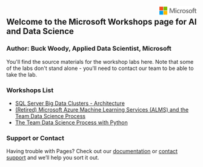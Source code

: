 <img style="float: right;" src="./TDSPPython/assets/solutions-microsoft-logo-small.png">

## Welcome to the Microsoft Workshops page for AI and Data Science

### Author: Buck Woody, Applied Data Scientist, Microsoft

You'll find the source materials for the workshop labs here. Note that some of the labs don't stand alone - you'll need to contact our team to be able to take the lab. 

### Workshops List

  - [SQL Server Big Data Clusters - Architecture]()
  - [(Retired) Microsoft Azure Machine Learning Services (ALMS) and the Team Data Science Process](https://buckwoody.github.io/workshops/DataScienceAndTDSP/)
  - [The Team Data Science Process with Python](https://github.com/BuckWoody/workshops/tree/master/TDSPPython)

### Support or Contact

Having trouble with Pages? Check out our [documentation](https://help.github.com/categories/github-pages-basics/) or [contact support](https://github.com/contact) and we’ll help you sort it out.
